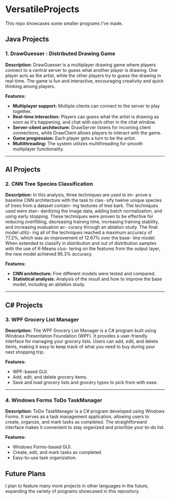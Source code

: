 # VersatileProjects
This repo showcases some smaller programs I've made.

## Java Projects

### 1. DrawGuesser : Distributed Drawing Game

**Description:**
DrawGuesser is a multiplayer drawing game where players connect to a central server to guess what another player is drawing. One player acts as the artist, while the other players try to guess the drawing in real-time. The game is fun and interactive, encouraging creativity and quick thinking among players.

**Features:**
- **Multiplayer support:** Multiple clients can connect to the server to play together.
- **Real-time interaction:** Players can guess what the artist is drawing as soon as it's happening, and chat with each other in the chat window.
- **Server-client architecture:** DrawServer listens for incoming client connections, while DrawClient allows players to interact with the game.
- **Game progression:** Each player gets a turn to be the artist.
- **Multithreading:** The system utilizes multithreading for smooth multiplayer functionality.

---
## AI Projects

### 2. CNN Tree Species Classification

**Description:**
In this analysis, three techniques are used to im-
prove a baseline CNN architecture with the task to clas-
sify twelve unique species of trees from a dataset contain-
ing textures of tree bark. The techniques used were stan-
dardizing the image data, adding batch normalization, and
using early stopping. These techniques were proven to be
effective for reducing overfitting, decreasing training time,
increasing training stability, and increasing evaluation ac-
curacy through an ablation study. The final model utiliz-
ing all of the techniques reached a maximum accuracy of
77.2%, which was an improvement of 12.67% over the base-
line model. When extended to classify in distribution and
out of distribution samples with the use of K-Means clus-
tering on the features from the output layer, the new model
achieved 95.3% accuracy.

**Features:**
- **CNN architecture:** Five different models were tested and compared.
- **Statistical analysis:** Analysis of the result and how to improve the base model, including an ablation study.

---

## C# Projects

### 3. WPF Grocery List Manager

**Description:**
The WPF Grocery List Manager is a C# program built using Windows Presentation Foundation (WPF). It provides a user-friendly interface for managing your grocery lists. Users can add, edit, and delete items, making it easy to keep track of what you need to buy during your next shopping trip.

**Features:**
- WPF-based GUI.
- Add, edit, and delete grocery items.
- Save and load grocery lists and grocery types to pick from with ease.

---

### 4. Windows Forms ToDo TaskManager

**Description:**
ToDo TaskManager is a C# program developed using Windows Forms. It serves as a task management application, allowing users to create, organize, and mark tasks as completed. The straightforward interface makes it convenient to stay organized and prioritize your to-do list.

**Features:**
- Windows Forms-based GUI.
- Create, edit, and mark tasks as completed.
- Easy-to-use task organization.

## Future Plans

I plan to feature many more projects in other languages in the future, expanding the variety of programs showcased in this repository.
